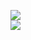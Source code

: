 [![](https://img.shields.io/badge/Made%20With-Github%20Spray-lightgrey.svg?style=for-the-badge&logo=github)](https://github.com/Annihil/github-spray#8248)  
[![](https://i.imgur.com/2DrTn0Z.gif)](https://github.com/Annihil/github-spray)